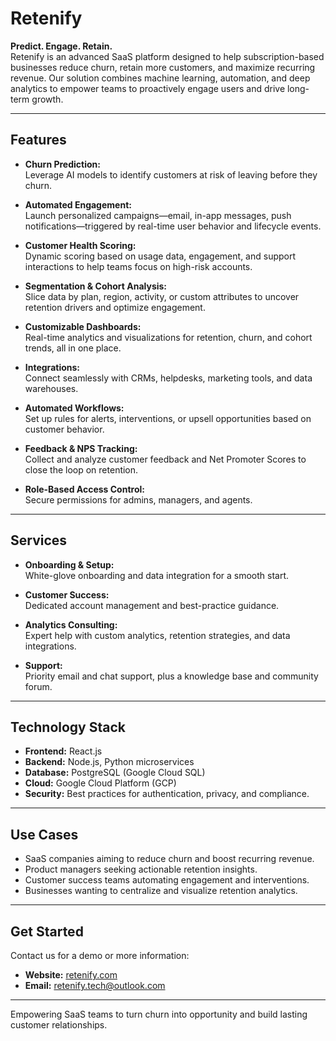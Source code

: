 # Retenify

**Predict. Engage. Retain.**  
Retenify is an advanced SaaS platform designed to help subscription-based businesses reduce churn, retain more customers, and maximize recurring revenue. Our solution combines machine learning, automation, and deep analytics to empower teams to proactively engage users and drive long-term growth.

---

## Features

- **Churn Prediction:**  
  Leverage AI models to identify customers at risk of leaving before they churn.

- **Automated Engagement:**  
  Launch personalized campaigns—email, in-app messages, push notifications—triggered by real-time user behavior and lifecycle events.

- **Customer Health Scoring:**  
  Dynamic scoring based on usage data, engagement, and support interactions to help teams focus on high-risk accounts.

- **Segmentation & Cohort Analysis:**  
  Slice data by plan, region, activity, or custom attributes to uncover retention drivers and optimize engagement.

- **Customizable Dashboards:**  
  Real-time analytics and visualizations for retention, churn, and cohort trends, all in one place.

- **Integrations:**  
  Connect seamlessly with CRMs, helpdesks, marketing tools, and data warehouses.

- **Automated Workflows:**  
  Set up rules for alerts, interventions, or upsell opportunities based on customer behavior.

- **Feedback & NPS Tracking:**  
  Collect and analyze customer feedback and Net Promoter Scores to close the loop on retention.

- **Role-Based Access Control:**  
  Secure permissions for admins, managers, and agents.

---

## Services

- **Onboarding & Setup:**  
  White-glove onboarding and data integration for a smooth start.

- **Customer Success:**  
  Dedicated account management and best-practice guidance.

- **Analytics Consulting:**  
  Expert help with custom analytics, retention strategies, and data integrations.

- **Support:**  
  Priority email and chat support, plus a knowledge base and community forum.

---

## Technology Stack

- **Frontend:** React.js
- **Backend:** Node.js, Python microservices
- **Database:** PostgreSQL (Google Cloud SQL)
- **Cloud:** Google Cloud Platform (GCP)
- **Security:** Best practices for authentication, privacy, and compliance.

---

## Use Cases

- SaaS companies aiming to reduce churn and boost recurring revenue.
- Product managers seeking actionable retention insights.
- Customer success teams automating engagement and interventions.
- Businesses wanting to centralize and visualize retention analytics.

---

## Get Started

Contact us for a demo or more information:

- **Website:** [retenify.com](https://retenify.com)
- **Email:** retenify.tech@outlook.com

---
Empowering SaaS teams to turn churn into opportunity and build lasting customer relationships. 
